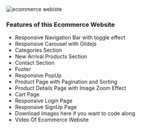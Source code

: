 ![ecommerce webiste](https://raw.githubusercontent.com/ziddahedem/LC09-ecommerce-website/master/images/lc09-ecommerce%20website.jpg)


### Features of this Ecommerce Website

- Responsive Navigation Bar with toggle effect
- Responsive Carousel with Glidejs
- Categories Section
- New Arrival Products Section
- Contact Section
- Footer
- Responsive PopUp
- Product Page with Pagination and Sorting
- Product Details Page with Image Zoom Effect
- Cart Page
- Responsive Login Page
- Responsive SignUp Page
- Download images here if you want to code along
- Video Of Ecommerce Website


